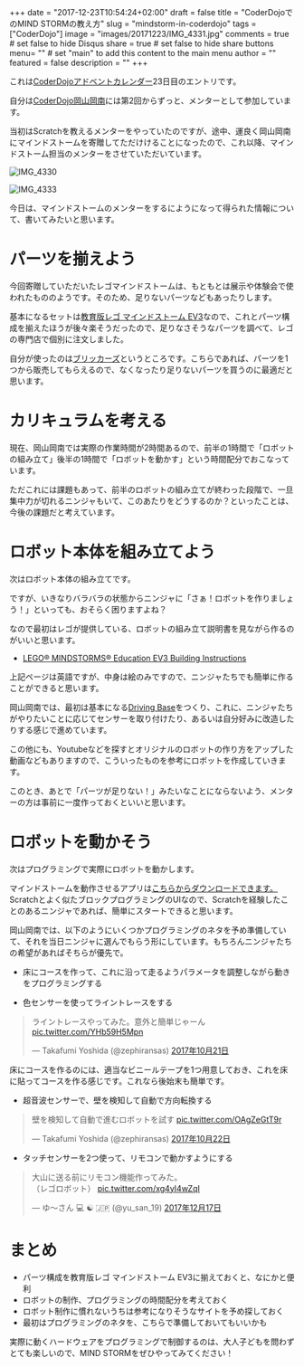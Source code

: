 +++
date = "2017-12-23T10:54:24+02:00"
draft = false
title = "CoderDojoでのMIND STORMの教え方"
slug = "mindstorm-in-coderdojo"
tags = ["CoderDojo"]
image = "images/20171223/IMG_4331.jpg"
comments = true	# set false to hide Disqus
share = true	# set false to hide share buttons
menu= ""		# set "main" to add this content to the main menu
author = ""
featured = false
description = ""
+++

これは[CoderDojoアドベントカレンダー](https://adventar.org/calendars/2184)23日目のエントリです。

自分は[CoderDojo岡山岡南](https://konan-coderdojo.connpass.com/)には第2回からずっと、メンターとして参加しています。

当初はScratchを教えるメンターをやっていたのですが、途中、運良く岡山岡南にマインドストームを寄贈してただけけることになったので、これ以降、マインドストーム担当のメンターをさせていただいています。

![IMG_4330](/images/20171223/IMG_4330.jpg)

![IMG_4333](/images/20171223/IMG_4333.jpg)

今日は、マインドストームのメンターをするにようになって得られた情報について、書いてみたいと思います。

# パーツを揃えよう

今回寄贈していただいたレゴマインドストームは、もともとは展示や体験会で使われたもののようです。そのため、足りないパーツなどもあったりします。

基本になるセットは[教育版レゴ マインドストーム EV3](https://afrel.co.jp/product/ev3-introduction)なので、これとパーツ構成を揃えたほうが後々楽そうだったので、足りなさそうなパーツを調べて、レゴの専門店で個別に注文しました。

自分が使ったのは[ブリッカーズ](https://www.brickers.jp/)というところです。こちらであれば、パーツを1つから販売してもらえるので、なくなったり足りないパーツを買うのに最適だと思います。

# カリキュラムを考える

現在、岡山岡南では実際の作業時間が2時間あるので、前半の1時間で「ロボットの組み立て」後半の1時間で「ロボットを動かす」という時間配分でおこなっています。

ただこれには課題もあって、前半のロボットの組み立てが終わった段階で、一旦集中力が切れるニンジャもいて、このあたりをどうするのか？といったことは、今後の課題だと考えています。

# ロボット本体を組み立てよう

次はロボット本体の組み立てです。

ですが、いきなりバラバラの状態からニンジャに「さぁ！ロボットを作りましょう！」といっても、おそらく困りますよね？

なので最初はレゴが提供している、ロボットの組み立て説明書を見ながら作るのがいいと思います。

- [LEGO® MINDSTORMS® Education EV3 Building Instructions](https://education.lego.com/en-us/support/mindstorms-ev3/building-instructions)

上記ページは英語ですが、中身は絵のみですので、ニンジャたちでも簡単に作ることができると思います。

岡山岡南では、最初は基本になる[Driving Base](https://le-www-live-s.legocdn.com/sc/media/lessons/mindstorms-ev3/building-instructions/ev3-rem-driving-base-79bebfc16bd491186ea9c9069842155e.pdf)をつくり、これに、ニンジャたちがやりたいことに応じてセンサーを取り付けたり、あるいは自分好みに改造したりする感じで進めています。

この他にも、Youtubeなどを探すとオリジナルのロボットの作り方をアップした動画などもありますので、こういったものを参考にロボットを作成していきます。

このとき、あとで「パーツが足りない！」みたいなことにならないよう、メンターの方は事前に一度作っておくといいと思います。

# ロボットを動かそう

次はプログラミングで実際にロボットを動かします。

マインドストームを動作させるアプリは[こちらからダウンロードできます。](https://education.lego.com/ja-jp/downloads/mindstorms-ev3)Scratchとよく似たブロックプログラミングのUIなので、Scratchを経験したことのあるニンジャであれば、簡単にスタートできると思います。

岡山岡南では、以下のようにいくつかプログラミングのネタを予め準備していて、それを当日ニンジャに選んでもらう形にしています。もちろんニンジャたちの希望があればそちらが優先で。

- 床にコースを作って、これに沿って走るようパラメータを調整しながら動きをプログラミングする

- 色センサーを使ってライントレースをする

<blockquote class="twitter-tweet" data-lang="ja"><p lang="ja" dir="ltr">ライントレースやってみた。意外と簡単じゃーん <a href="https://t.co/YHb59H5Mpn">pic.twitter.com/YHb59H5Mpn</a></p>&mdash; Takafumi Yoshida (@zephiransas) <a href="https://twitter.com/zephiransas/status/921710205863206913?ref_src=twsrc%5Etfw">2017年10月21日</a></blockquote>
<script async src="https://platform.twitter.com/widgets.js" charset="utf-8"></script>

床にコースを作るのには、適当なビニールテープを1つ用意しておき、これを床に貼ってコースを作る感じです。これなら後始末も簡単です。

- 超音波センサーで、壁を検知して自動で方向転換する

<blockquote class="twitter-tweet" data-lang="ja"><p lang="ja" dir="ltr">壁を検知して自動で進むロボットを試す <a href="https://t.co/OAgZeGtT9r">pic.twitter.com/OAgZeGtT9r</a></p>&mdash; Takafumi Yoshida (@zephiransas) <a href="https://twitter.com/zephiransas/status/921967049739399168?ref_src=twsrc%5Etfw">2017年10月22日</a></blockquote>
<script async src="https://platform.twitter.com/widgets.js" charset="utf-8"></script>

- タッチセンサーを2つ使って、リモコンで動かすようにする

<blockquote class="twitter-tweet" data-lang="ja"><p lang="ja" dir="ltr">大山に送る前にリモコン機能作ってみた。<br>（レゴロボット） <a href="https://t.co/xg4yI4wZqI">pic.twitter.com/xg4yI4wZqI</a></p>&mdash; ゆ～さん 💻 ☯️ 🇯🇵 (@yu_san_19) <a href="https://twitter.com/yu_san_19/status/942298608040255488?ref_src=twsrc%5Etfw">2017年12月17日</a></blockquote>
<script async src="https://platform.twitter.com/widgets.js" charset="utf-8"></script>

# まとめ

- パーツ構成を教育版レゴ マインドストーム EV3に揃えておくと、なにかと便利
- ロボットの制作、プログラミングの時間配分を考えておく
- ロボット制作に慣れないうちは参考になりそうなサイトを予め探しておく
- 最初はプログラミングのネタを、こちらで準備しておいてもいいかも

実際に動くハードウェアをプログラミングで制御するのは、大人子どもを問わずとても楽しいので、MIND STORMをぜひやってみてください！
